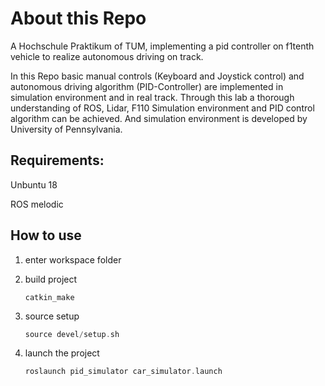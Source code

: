 # About this Repo

A Hochschule Praktikum of TUM, implementing a pid controller on f1tenth vehicle to realize autonomous driving on track.

In this Repo basic manual controls (Keyboard and Joystick control) and autonomous driving algorithm (PID-Controller) are implemented in simulation environment 
and in real track. Through this lab a thorough understanding of ROS, Lidar, F110 Simulation environment and PID control algorithm can be achieved.
And simulation environment is developed by University of Pennsylvania. 

##  Requirements:

Unbuntu 18

ROS melodic

## How to use
1. enter workspace folder

2. build project 

   ```
   catkin_make
   ```
   

3. source setup

   ``` c++
   source devel/setup.sh
   ```
4. launch the project

    ```c++
    roslaunch pid_simulator car_simulator.launch
    ```


   
